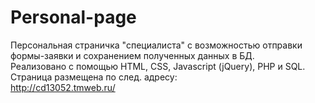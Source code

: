 # Personal-page
Персональная страничка "специалиста" с возможностью отправки формы-заявки и сохранением полученных данных в БД.</br>
Реализовано с помощью HTML, CSS, Javascript (jQuery), PHP и SQL.</br>
Страница размещена по след. адресу: </br>
http://cd13052.tmweb.ru/
